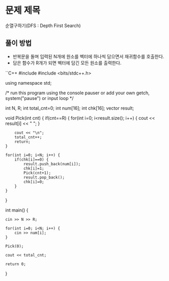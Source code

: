 # 문제 제목
순열구하기(DFS : Depth First Search)
## 풀이 방법
- 반복문을 돌며 입력된 N개에 원소를 벡터에 하나씩 담으면서 재귀함수를 호출한다.
- 담은 함수가 R개가 되면 벡터에 담긴 모든 원소를 출력한다.

``C++
#include <iostream>
#include <bits/stdc++.h>

using namespace std; 

/* run this program using the console pauser or add your own getch, system("pause") or input loop */

int N, R;
int total_cnt=0;
int num[16];
int chk[16];
vector<int> result;

void Pick(int cnt) {
	if(cnt==R) {
		for(int i=0; i<result.size(); i++) {
			cout << result[i] << " ";
		}
		
		cout << "\n";
		total_cnt++;
		return;
	}
	
	for(int i=0; i<N; i++) {
		if(chk[i]==0) {
			result.push_back(num[i]);
			chk[i]=1;
			Pick(cnt+1);
			result.pop_back();
			chk[i]=0;
		}
	}
}

int main() {
	
	cin >> N >> R;
	
	for(int i=0; i<N; i++) {
		cin >> num[i];
	}
	
	Pick(0);
	
	cout << total_cnt;
	
	return 0;
}
```
